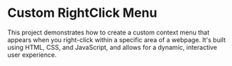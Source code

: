 # Custom RightClick Menu
This project demonstrates how to create a custom context menu that appears when you right-click within a specific area of a webpage. It's built using HTML, CSS, and JavaScript, and allows for a dynamic, interactive user experience.

